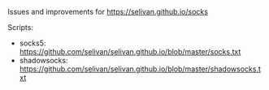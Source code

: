 Issues and improvements for https://selivan.github.io/socks

Scripts:
* socks5: https://github.com/selivan/selivan.github.io/blob/master/socks.txt
* shadowsocks: https://github.com/selivan/selivan.github.io/blob/master/shadowsocks.txt
